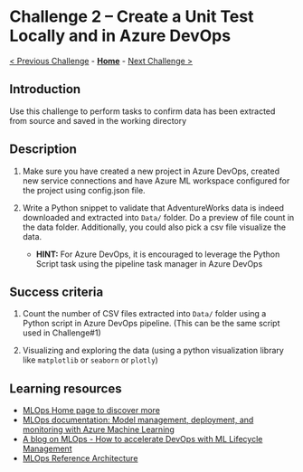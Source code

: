 # Challenge 2 – Create a Unit Test Locally and in Azure DevOps

[< Previous Challenge](./01-TimeSeriesForecasting.md) - **[Home](../README.md)** - [Next Challenge >](./03-BuildPipeline.md)

## Introduction

Use this challenge to perform tasks to confirm data has been extracted from
source and saved in the working directory

## Description

1.  Make sure you have created a new project in Azure DevOps, created new service connections and have Azure ML workspace configured for the project using config.json file.

2.  Write a Python snippet to validate that AdventureWorks data is indeed downloaded and extracted into `Data/` folder. Do a preview of file count in the data folder. Additionally, you could also pick a csv file visualize the data.
    - **HINT:** For Azure DevOps, it is encouraged to leverage the Python Script task using the pipeline task manager in Azure DevOps

## Success criteria

1.  Count the number of CSV files extracted into `Data/` folder using a Python script in Azure DevOps pipeline. (This can be the same script used in Challenge#1)
    
2.  Visualizing and exploring the data (using a python visualization library like `matplotlib` or `seaborn` or `plotly`)

## Learning resources

-   [MLOps Home page to discover more](<https://azure.microsoft.com/en-us/services/machine-learning/mlops/>)
-   [MLOps documentation: Model management, deployment, and monitoring with Azure Machine Learning](<https://docs.microsoft.com/en-us/azure/machine-learning/concept-model-management-and-deployment>)
-   [A blog on MLOps - How to accelerate DevOps with ML Lifecycle Management](<https://azure.microsoft.com/en-us/blog/how-to-accelerate-devops-with-machine-learning-lifecycle-management/>)
-   [MLOps Reference Architecture](<https://docs.microsoft.com/en-us/azure/architecture/reference-architectures/ai/mlops-python>)





